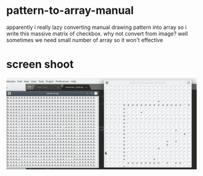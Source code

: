 # pattern-to-array-manual
apparently i really lazy converting manual drawing pattern into array so i write this massive matrix of checkbox. why not convert from image? well sometimes we need small number of array so it won't effective

# screen shoot
![Pic1. copy the array produced (left) draw the pattern (right)](https://github.com/elybin/pattern-to-array-manual/blob/master/Screenshot_20190504_234352.png?raw=true)
